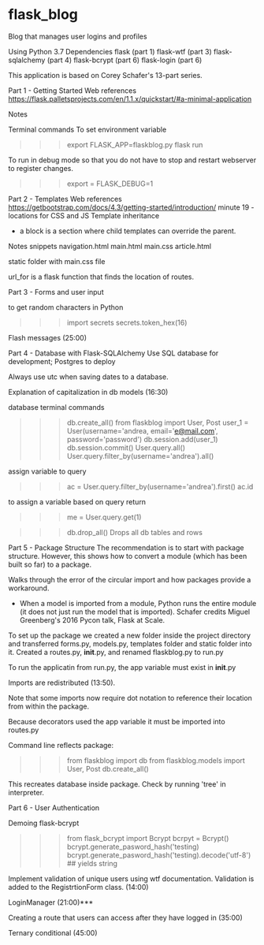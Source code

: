 # flask_blog
Blog that manages user logins and profiles

Using Python 3.7
Dependencies
 flask (part 1)
 flask-wtf (part 3)
 flask-sqlalchemy (part 4)
 flask-bcrypt (part 6)
 flask-login (part 6)

 This application is based on Corey Schafer's 13-part series.

Part 1 - Getting Started
Web references
https://flask.palletsprojects.com/en/1.1.x/quickstart/#a-minimal-application

Notes

Terminal commands
To set environment variable
>>> export FLASK_APP=flaskblog.py
>>> flask run

To run in debug mode so that you do not have to stop and restart webserver to register changes.
>>> export = FLASK_DEBUG=1

Part 2 - Templates
Web references
https://getbootstrap.com/docs/4.3/getting-started/introduction/
minute 19 - locations for CSS and JS
Template inheritance
 - a block is a section where child templates can override the parent.

 Notes
 snippets
    navigation.html
    main.html
    main.css
    article.html

 static folder with main.css file

 url_for is a flask function that finds the location of routes. 

 Part 3 - Forms and user input

to get random characters in Python
>>>import secrets
>>>secrets.token_hex(16)

Flash messages (25:00)

Part 4 - Database with Flask-SQLAlchemy
Use SQL database for development; Postgres to deploy

Always use utc when saving dates to a database.

Explanation of capitalization in db models (16:30)

database terminal commands
>>>db.create_all()
>>>from flaskblog import User, Post
>>>user_1 = User(username='andrea, email='e@mail.com', password='password')
>>>db.session.add(user_1)
>>>db.session.commit()
>>>User.query.all()
>>>User.query.filter_by(username='andrea').all()

assign variable to query

>>>ac = User.query.filter_by(username='andrea').first()
>>>ac.id

to assign a variable based on query return
>>> me = User.query.get(1)

>>>db.drop_all()
Drops all db tables and rows

Part 5 - Package Structure
The recommendation is to start with package structure. However, this shows how to convert a module (which has been built so far) to a package. 

Walks through the error of the circular import and how packages provide a workaround.
   -  When a model is imported from a module, Python runs the entire module (it does not just run the model that is imported). Schafer credits Miguel Greenberg's 2016 Pycon talk, Flask at Scale.

To set up the package we created a new folder inside the project directory and transferred forms.py, models.py, templates folder and static folder into it. Created a routes.py, __init__.py, and renamed flaskblog.py to run.py    

To run the applicatin from run.py, the app variable must exist in __init__.py

Imports are redistributed (13:50).

Note that some imports now require dot notation to reference their location from within the package. 

Because decorators used the app variable it must be imported into routes.py

Command line reflects package:
>>>from flaskblog import db
>>>from flaskblog.models import User, Post
>>>db.create_all()

This recreates database inside package. Check by running 'tree' in interpreter.

Part 6 - User Authentication

Demoing flask-bcrypt
>>>from flask_bcrypt import Bcrypt
>>>bcrpyt = Bcrypt()
>>>bcrypt.generate_pasword_hash('testing)
>>>bcrypt.generate_pasword_hash('testing).decode('utf-8') ## yields string

Implement validation of unique users using wtf documentation. Validation is added to the RegistrtionForm class. (14:00)

LoginManager (21:00)***

Creating a route that users can access after they have logged in (35:00)

Ternary conditional (45:00)

